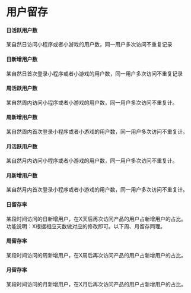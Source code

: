 # 用户留存

#### 日活跃用户数

某自然日访问小程序或者小游戏的用户数，同一用户多次访问不重复记录

#### 日新增用户数

某自然日首次登录小程序或者小游戏的用户数，同一用户多次访问不重复记录

#### 周活跃用户数

某自然周内访问小程序或者小游戏的用户数，同一用户多次访问不重复计。

#### 周新增用户数

某自然周内首次登录小程序或者小游戏的用户数，同一用户多次访问不重复计。

#### 月活跃用户数

某自然月内访问小程序或者小游戏的用户数，同一用户多次访问不重复计。

#### 月新增用户数

某自然月内首次登录小程序或者小游戏的用户数，同一用户多次访问不重复计。

#### 日留存率

某段时间访问的日新增用户，在X天后再次访问产品的用户占新增用户的占比。   
功能说明：X根据相应天数做对应的修改即可。以下周、月留存同理。

#### 周留存率

某段时间访问的周新增用户，在X周后再次访问产品的用户占新增用户的占比。

#### 月留存率

某段时间访问的月新增用户，在X月后再次访问产品的用户占新增用户的占比。

